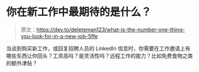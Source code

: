 # 你在新工作中最期待的是什么？

> 原文：<https://dev.to/deleteman123/what-is-the-number-one-thing-you-look-for-in-a-new-job-5ffe>

当谈到购买新工作，或回复招聘人员的 LinkedIn 信息时，你需要在工作邀请上有哪些东西让你回头？工资高吗？是灵活性吗？远程工作的能力？比如免费食物之类的额外津贴？